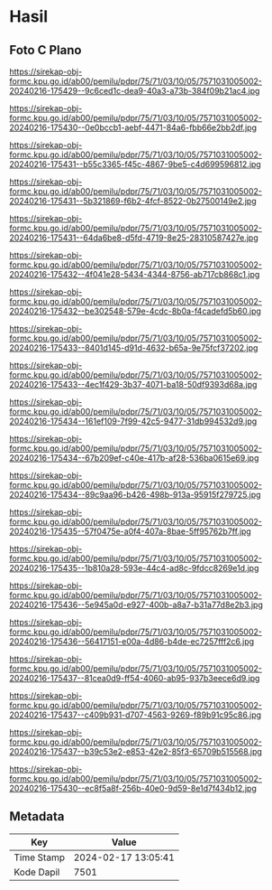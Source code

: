 # Hasil

## Foto C Plano

https://sirekap-obj-formc.kpu.go.id/ab00/pemilu/pdpr/75/71/03/10/05/7571031005002-20240216-175429--9c6ced1c-dea9-40a3-a73b-384f09b21ac4.jpg

https://sirekap-obj-formc.kpu.go.id/ab00/pemilu/pdpr/75/71/03/10/05/7571031005002-20240216-175430--0e0bccb1-aebf-4471-84a6-fbb66e2bb2df.jpg

https://sirekap-obj-formc.kpu.go.id/ab00/pemilu/pdpr/75/71/03/10/05/7571031005002-20240216-175431--b55c3365-f45c-4867-9be5-c4d699596812.jpg

https://sirekap-obj-formc.kpu.go.id/ab00/pemilu/pdpr/75/71/03/10/05/7571031005002-20240216-175431--5b321869-f6b2-4fcf-8522-0b27500149e2.jpg

https://sirekap-obj-formc.kpu.go.id/ab00/pemilu/pdpr/75/71/03/10/05/7571031005002-20240216-175431--64da6be8-d5fd-4719-8e25-28310587427e.jpg

https://sirekap-obj-formc.kpu.go.id/ab00/pemilu/pdpr/75/71/03/10/05/7571031005002-20240216-175432--4f041e28-5434-4344-8756-ab717cb868c1.jpg

https://sirekap-obj-formc.kpu.go.id/ab00/pemilu/pdpr/75/71/03/10/05/7571031005002-20240216-175432--be302548-579e-4cdc-8b0a-f4cadefd5b60.jpg

https://sirekap-obj-formc.kpu.go.id/ab00/pemilu/pdpr/75/71/03/10/05/7571031005002-20240216-175433--8401d145-d91d-4632-b65a-9e75fcf37202.jpg

https://sirekap-obj-formc.kpu.go.id/ab00/pemilu/pdpr/75/71/03/10/05/7571031005002-20240216-175433--4ec1f429-3b37-4071-ba18-50df9393d68a.jpg

https://sirekap-obj-formc.kpu.go.id/ab00/pemilu/pdpr/75/71/03/10/05/7571031005002-20240216-175434--161ef109-7f99-42c5-9477-31db994532d9.jpg

https://sirekap-obj-formc.kpu.go.id/ab00/pemilu/pdpr/75/71/03/10/05/7571031005002-20240216-175434--67b209ef-c40e-417b-af28-536ba0615e69.jpg

https://sirekap-obj-formc.kpu.go.id/ab00/pemilu/pdpr/75/71/03/10/05/7571031005002-20240216-175434--89c9aa96-b426-498b-913a-95915f279725.jpg

https://sirekap-obj-formc.kpu.go.id/ab00/pemilu/pdpr/75/71/03/10/05/7571031005002-20240216-175435--57f0475e-a0f4-407a-8bae-5ff95762b7ff.jpg

https://sirekap-obj-formc.kpu.go.id/ab00/pemilu/pdpr/75/71/03/10/05/7571031005002-20240216-175435--1b810a28-593e-44c4-ad8c-9fdcc8269e1d.jpg

https://sirekap-obj-formc.kpu.go.id/ab00/pemilu/pdpr/75/71/03/10/05/7571031005002-20240216-175436--5e945a0d-e927-400b-a8a7-b31a77d8e2b3.jpg

https://sirekap-obj-formc.kpu.go.id/ab00/pemilu/pdpr/75/71/03/10/05/7571031005002-20240216-175436--56417151-e00a-4d86-b4de-ec7257fff2c6.jpg

https://sirekap-obj-formc.kpu.go.id/ab00/pemilu/pdpr/75/71/03/10/05/7571031005002-20240216-175437--81cea0d9-ff54-4060-ab95-937b3eece6d9.jpg

https://sirekap-obj-formc.kpu.go.id/ab00/pemilu/pdpr/75/71/03/10/05/7571031005002-20240216-175437--c409b931-d707-4563-9269-f89b91c95c86.jpg

https://sirekap-obj-formc.kpu.go.id/ab00/pemilu/pdpr/75/71/03/10/05/7571031005002-20240216-175437--b39c53e2-e853-42e2-85f3-65709b515568.jpg

https://sirekap-obj-formc.kpu.go.id/ab00/pemilu/pdpr/75/71/03/10/05/7571031005002-20240216-175430--ec8f5a8f-256b-40e0-9d59-8e1d7f434b12.jpg


## Metadata

| Key        | Value               |
| ---------- | ------------------- |
| Time Stamp | 2024-02-17 13:05:41 |
| Kode Dapil | 7501                |



